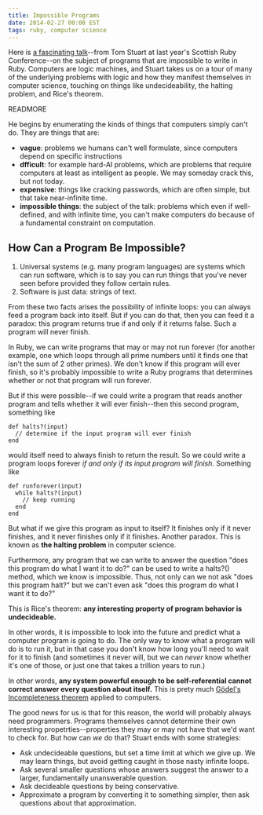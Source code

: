 ```yaml
---
title: Impossible Programs
date: 2014-02-27 00:00 EST
tags: ruby, computer science
---
```


Here is [a fascinating talk](http://vimeo.com/66849976)--from Tom Stuart at last year's Scottish Ruby Conference--on the subject of programs that are impossible to write in Ruby. Computers are logic machines, and Stuart takes us on a tour of many of the underlying problems with logic and how they manifest themselves in computer science, touching on things like undecideability, the halting problem, and Rice's theorem.

READMORE

He begins by enumerating the kinds of things that computers simply can't do. They are things that are:

* **vague**: problems we humans can't well formulate, since computers depend on specific instructions
* **dfficult**: for example hard-AI problems, which are problems that require computers at least as intelligent as people. We may someday crack this, but not today.
* **expensive**: things like cracking passwords, which are often simple, but that take near-infinite time.
* **impossible things**: the subject of the talk: problems which even if well-defined, and with infinite time, you can't make computers do because of a fundamental constraint on computation.

## How Can a Program Be Impossible?

1.  Universal systems (e.g. many program languages) are systems which can run software, which is to say you can run things that you've never seen before provided they follow certain rules.
2.  Software is just data: strings of text.

From these two facts arises the possibility of infinite loops: you can always feed a program back into itself. But if you can do that, then you can feed it a paradox: this program returns true if and only if it returns false. Such a program will never finish.

In Ruby, we can write programs that may or may not run forever (for another example, one which loops through all prime numbers until it finds one that isn't the sum of 2 other primes). We don't know if this program will ever finish, so it's probably impossible to write a Ruby programs that determines whether or not that program will run forever.

But if this were possible--if we could write a program that reads another program and tells whether it will ever finish--then this second program, something like

    def halts?(input)
      // determine if the input program will ever finish
    end

would itself need to always finish to return the result. So we could write a program loops forever *if and only if its input program will finish*. Something like

    def runforever(input)
      while halts?(input)
        // keep running
      end
    end

But what if we give this program as input to itself? It finishes only if it never finishes, and it never finishes only if it finishes. Another paradox. This is known as **the halting problem** in computer science.

Furthermore, any program that we can write to answer the question "does this program do what I want it to do?" can be used to write a halts?() method, which we know is impossible. Thus, not only can we not ask "does this program halt?" but we can't even ask "does this program do what I want it to do?"

This is Rice's theorem: **any interesting property of program behavior is undecideable.**

In other words, it is impossible to look into the future and predict what a computer program is going to do. The only way to know what a program will do is to run it, but in that case you don't know how long you'll need to wait for it to finish (and sometimes it never will, but we can *never* know whether it's one of those, or just one that takes a trillion years to run.)

In other words, **any system powerful enough to be self-referential cannot correct answer every question about itself.** This is prety much [Gödel's Incompleteness theorem][1] applied to computers.

The good news for us is that for this reason, the world will probably always need programmers. Programs themselves cannot determine their own interesting propetrties--properties they may or may not have that we'd want to check for. But how can *we* do that? Stuart ends with some strategies:

* Ask undecideable questions, but set a time limit at which we give up. We may learn things, but avoid getting caught in those nasty infinite loops.
* Ask several smaller questions whose answers suggest the answer to a larger, fundamentally unanswerable question.
* Ask decideable questions by being conservative.
* Approximate a program by converting it to something simpler, then ask questions about that approximation.

 [1]: http://en.wikipedia.org/wiki/G%C3%B6del%27s_incompleteness_theorems
